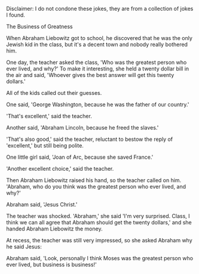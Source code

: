 Disclaimer: I do not condone these jokes, they are from a collection of jokes I found.

The Business of Greatness

When Abraham Liebowitz got to school, he discovered that he was the only Jewish kid in the class, but it's a decent town and nobody really bothered him.

One day, the teacher asked the class, 'Who was the greatest person who ever lived, and why?' To make it interesting, she held a twenty dollar bill in the air and said, 'Whoever gives the best answer will get this twenty dollars.'

All of the kids called out their guesses.

One said, 'George Washington, because he was the father of our country.'

'That's excellent,' said the teacher.

Another said, 'Abraham Lincoln, because he freed the slaves.'

'That's also good,' said the teacher, reluctant to bestow the reply of 'excellent,' but still being polite.

One little girl said, 'Joan of Arc, because she saved France.'

'Another excellent choice,' said the teacher.

Then Abraham Liebowitz raised his hand, so the teacher called on him.  'Abraham, who do you think was the greatest person who ever lived, and why?'

Abraham said, 'Jesus Christ.'

The teacher was shocked.  'Abraham,' she said 'I'm very surprised. Class, I think we can all agree that Abraham should get the twenty dollars,' and she handed Abraham Liebowitz the money.

At recess, the teacher was still very impressed, so she asked Abraham why he said Jesus:  

Abraham said, 'Look, personally I think Moses was the greatest person who ever lived, but business is business!'

